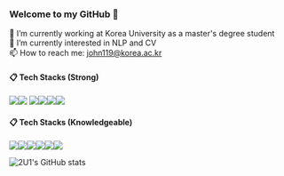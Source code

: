 ### Welcome to my GitHub 👋


🔭 I’m currently working at Korea University as a master's degree student <br>
🌱 I’m currently interested in NLP and CV <br>
📫 How to reach me: john119@korea.ac.kr <br>

####  :clipboard: Tech Stacks (Strong)
<img src="https://img.shields.io/badge/Python-3776AB?style=for-the-badge&logo=Python&logoColor=white"><img src="https://img.shields.io/badge/Pytorch-EE4C2C?style=for-the-badge&logo=pytorch&logoColor=white"> <img src="https://img.shields.io/badge/scikit--learn-F7931E?style=for-the-badge&logo=scikitlearn&logoColor=white"><img src="https://img.shields.io/badge/TensorFlow-FF6F00?style=for-the-badge&logo=tensorflow&logoColor=white"><img src="https://img.shields.io/badge/MongoDB-47A248?style=for-the-badge&logo=mongodb&logoColor=white"><img src="https://img.shields.io/badge/R-276DC3?style=for-the-badge&logo=r&logoColor=white">



####  :clipboard: Tech Stacks (Knowledgeable)
<img src="https://img.shields.io/badge/HTML-E34F26?style=for-the-badge&logo=html5&logoColor=white"><img src="https://img.shields.io/badge/CSS-1572B6?style=for-the-badge&logo=css3&logoColor=white"><img src="https://img.shields.io/badge/MySQL-4479A1?style=for-the-badge&logo=MySQL&logoColor=white"><img src="https://img.shields.io/badge/JavaScript-F7DF1E?style=for-the-badge&logo=JavaScript&logoColor=white"><img src="https://img.shields.io/badge/github-181717?style=for-the-badge&logo=github&logoColor=white"><img src="https://img.shields.io/badge/docker-2496ED?style=for-the-badge&logo=docker&logoColor=white">

![2U1's GitHub stats](https://github-readme-stats.vercel.app/api?username=2U1&show_icons=true&theme=radical)


